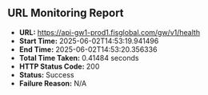 ## URL Monitoring Report

- **URL:** https://api-gw1-prod1.fisglobal.com/gw/v1/health
- **Start Time:** 2025-06-02T14:53:19.941496
- **End Time:** 2025-06-02T14:53:20.356336
- **Total Time Taken:** 0.41484 seconds
- **HTTP Status Code:** 200
- **Status:** Success
- **Failure Reason:** N/A
